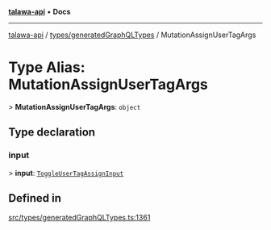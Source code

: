 [**talawa-api**](../../../README.md) • **Docs**

***

[talawa-api](../../../modules.md) / [types/generatedGraphQLTypes](../README.md) / MutationAssignUserTagArgs

# Type Alias: MutationAssignUserTagArgs

\> **MutationAssignUserTagArgs**: `object`

## Type declaration

### input

\> **input**: [`ToggleUserTagAssignInput`](ToggleUserTagAssignInput.md)

## Defined in

[src/types/generatedGraphQLTypes.ts:1361](https://github.com/PalisadoesFoundation/talawa-api/blob/790ab2939a7c80eb0ff31afd318f8889a001f225/src/types/generatedGraphQLTypes.ts#L1361)
